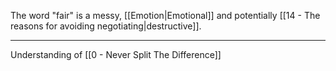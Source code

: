 The word "fair" is a messy, [[Emotion|Emotional]] and potentially  [[14 - The reasons for avoiding negotiating|destructive]].

---

Understanding of [[0 - Never Split The Difference]]